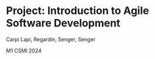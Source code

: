 # Project: Introduction to Agile Software Development

Carpi Lapi, Regardin, Senger, Senger

M1 CSMI 2024